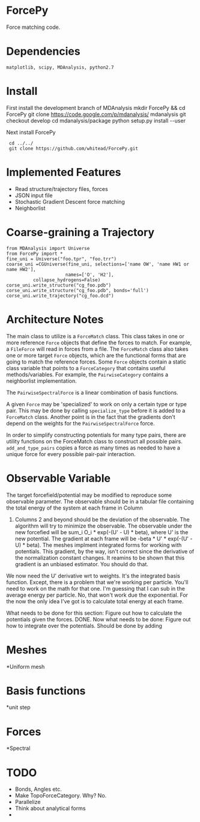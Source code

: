 ForcePy
=======

Force matching code.

Dependencies
==========
    matplotlib, scipy, MDAnalysis, python2.7

Install
===============

First install the development branch of MDAnalysis
    mkdir ForcePy && cd ForcePy
    git clone https://code.google.com/p/mdanalysis/ mdanalysis
    git checkout develop
    cd mdanalysis/package
    python setup.py install --user
    
Next install ForcePy
     
     cd ../../
     git clone https://github.com/whitead/ForcePy.git
     

Implemented Features 
==========
* Read structure/trajectory files, forces
* JSON input file
* Stochastic Gradient Descent force matching
* Neighborlist

Coarse-graining a Trajectory
==========
    from MDAnalysis import Universe
    from ForcePy import *
    fine_uni = Universe("foo.tpr", "foo.trr")
    coarse_uni =CGUniverse(fine_uni, selections=['name OW', 'name HW1 or name HW2'], 
                          names=['O', 'H2'], 
			  collapse_hydrogens=False)
    corse_uni.write_structure("cg_foo.pdb")
    corse_uni.write_structure("cg_foo.pdb", bonds='full')
    corse_uni.write_trajectory("cg_foo.dcd")
    



    

Architecture Notes
==================
The main class to utilize is a `ForceMatch` class. This class takes in one or more reference `Force` objects
that define the forces to match. For example, a `FileForce` will read in forces from a file. The
`ForceMatch` class also takes one or more target `Force` objects, which are the functional forms that are 
going to match the reference forces. Some `Force` objects contain a static class variable that points
to a `ForceCategory` that contains useful methods/variables. For example, the `PairwiseCategory` contains
a neighborlist implementation.

The `PairwiseSpectralForce` is a linear combination of basis
functions. 

A given `Force` may be 'specialized' to work on only a certain type or
type pair. This may be done by calling `specialize_type` before it is
added to a `ForceMatch` class. Another point is in the fact that the
gradients don't depend on the weights for the `PairwiseSpectralForce`
force.

In order to simplify constructing potentials for many type pairs,
there are utility functions on the ForceMatch class to construct all
possible pairs. `add_and_type_pairs` copies a force as many times as
needed to have a unique force for every possible pair-pair
interaction.

Observable Variable
===============

The target forcefield/potential may be modified to reproduce some
observable parameter.  The observable should be in a tabular file
containing the total energy of the system at each frame in Column
1. Columns 2 and beyond should be the deviation of the observable. The
algorithm will try to minimize the observable. The observable under the
new forcefied will be sum_i O_i * exp(-(U' - U) * beta), where U' is
the new potential. The gradient at each frame will be -beta * U' *
exp(-(U' - U) * beta). The meshes implment integrated forms for
working with potentials. This gradient, by the way, isn't correct
since the derivative of the normalization constant changes. It reamins
to be shown that this gradient is an unbiased estimator. You should do
that.

We now need the U' derivative wrt to weights. It's the integrated
basis function. Except, there is a problem that we're working per
particle. You'll need to work on the math for that one. I'm guessing
that I can sub in the average energy per particle. No, that won't work
due the exponential. For the now the only idea I've got is to
calculate total energy at each frame. 

What needs to be done for this section: Figure out how to calculate
the potentials given the forces. DONE. Now what needs to be done: Figure
out how to integrate over the potentials. Should be done by adding


Meshes
============
*Uniform mesh

Basis functions
=============
*unit step

Forces
=========
*Spectral 


TODO
==========
* Bonds, Angles etc.
* Make TopoForceCategory. Why? No.
* Parallelize
* Think about analytical forms
* 